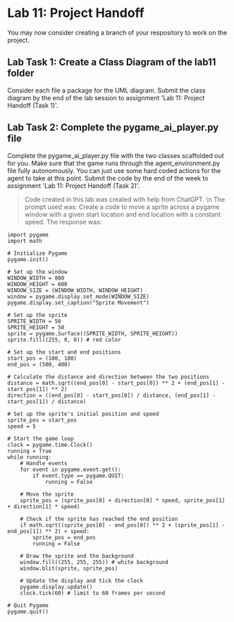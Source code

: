 # Lab 11: Project Handoff
You may now consider creating a branch of your respository to work on the project. 


## Lab Task 1: Create a Class Diagram of the lab11 folder
Consider each file a package for the UML diagram.
Submit the class diagram by the end of the lab session to assignment 'Lab 11: Project Handoff (Task 1)'.

## Lab Task 2: Complete the pygame_ai_player.py file
Complete the pygame_ai_player.py file with the two classes scaffolded out for you.
Make sure that the game runs through the agent_environment.py file fully autonomously.
You can just use some hard coded actions for the agent to take at this point. 
Submit the code by the end of the week to assignment 'Lab 11: Project Handoff (Task 2)'.

> Code created in this lab was created with help from ChatGPT. \n
> The prompt used was:
>     Create a code to move a sprite across a pygame window with a given start location and end location with a constant speed. 
> The response was:
```
import pygame
import math

# Initialize Pygame
pygame.init()

# Set up the window
WINDOW_WIDTH = 800
WINDOW_HEIGHT = 600
WINDOW_SIZE = (WINDOW_WIDTH, WINDOW_HEIGHT)
window = pygame.display.set_mode(WINDOW_SIZE)
pygame.display.set_caption("Sprite Movement")

# Set up the sprite
SPRITE_WIDTH = 50
SPRITE_HEIGHT = 50
sprite = pygame.Surface((SPRITE_WIDTH, SPRITE_HEIGHT))
sprite.fill((255, 0, 0)) # red color

# Set up the start and end positions
start_pos = (100, 100)
end_pos = (500, 400)

# Calculate the distance and direction between the two positions
distance = math.sqrt((end_pos[0] - start_pos[0]) ** 2 + (end_pos[1] - start_pos[1]) ** 2)
direction = ((end_pos[0] - start_pos[0]) / distance, (end_pos[1] - start_pos[1]) / distance)

# Set up the sprite's initial position and speed
sprite_pos = start_pos
speed = 5

# Start the game loop
clock = pygame.time.Clock()
running = True
while running:
    # Handle events
    for event in pygame.event.get():
        if event.type == pygame.QUIT:
            running = False

    # Move the sprite
    sprite_pos = (sprite_pos[0] + direction[0] * speed, sprite_pos[1] + direction[1] * speed)

    # Check if the sprite has reached the end position
    if math.sqrt((sprite_pos[0] - end_pos[0]) ** 2 + (sprite_pos[1] - end_pos[1]) ** 2) < speed:
        sprite_pos = end_pos
        running = False

    # Draw the sprite and the background
    window.fill((255, 255, 255)) # white background
    window.blit(sprite, sprite_pos)

    # Update the display and tick the clock
    pygame.display.update()
    clock.tick(60) # limit to 60 frames per second

# Quit Pygame
pygame.quit()
```
